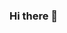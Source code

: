### Hi there 👋
<!--
Hi my name is Max Toren. I coded all of my middle school and most of elementray school. I am taking this class because I want to advance my coding, but this course also looks really good in your collage resumae. I love playing both soccer and basketball, as they let me have fun with my friends and keep me entertained. Some goals that I have for this class is creating a game like project by the end of the year.
-->
